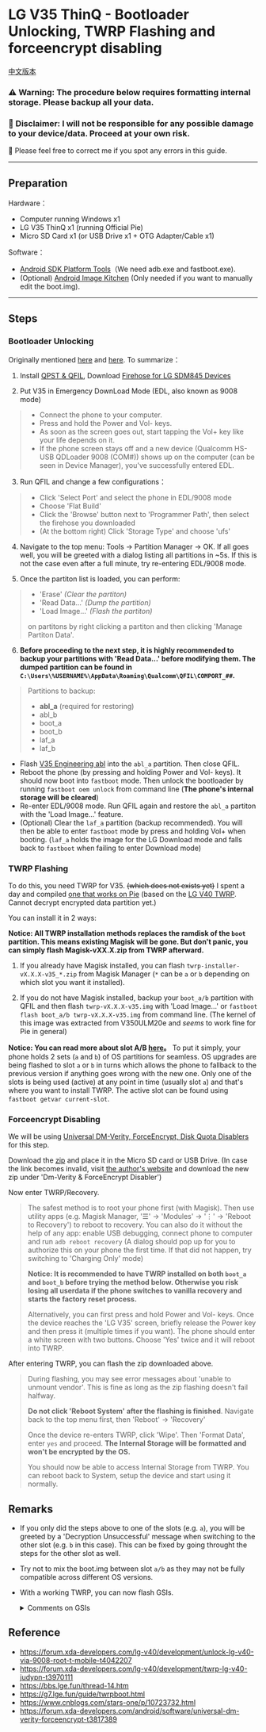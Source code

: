 # LG V35 ThinQ - Bootloader Unlocking, TWRP Flashing and forceencrypt disabling

[中文版本](https://github.com/kaneorotar/LG-V35-Tinkering-Instructions/blob/master/README.md)

### :warning: Warning: The procedure below requires formatting internal storage. Please backup all your data.

### :loudspeaker: Disclaimer: I will not be responsible for any possible damage to your device/data. Proceed at your own risk.

:speech_balloon: Please feel free to correct me if you spot any errors in this guide.

----------

## Preparation

Hardware：
 * Computer running Windows x1
 * LG V35 ThinQ x1 (running Official Pie)
 * Micro SD Card x1 (or USB Drive x1 + OTG Adapter/Cable x1)

Software：
 * [Android SDK Platform Tools](https://developer.android.com/studio/releases/platform-tools.html)（We need adb.exe and fastboot.exe). 
 * (Optional) [Android Image Kitchen](https://forum.xda-developers.com/showthread.php?t=2073775) (Only needed if you want to manually edit the boot.img). 

----------

## Steps

### Bootloader Unlocking

Originally mentioned [here](https://forum.xda-developers.com/lg-v40/development/unlock-lg-v40-via-9008-root-t-mobile-t4042207) and [here](https://forum.xda-developers.com/lg-v35/development/bootloader-unlock-root-instruction-t4052145). To summarize：

1. Install [QPST & QFIL](https://qpsttool.com/qpst-tool-v2-7-480), Download [Firehose for LG SDM845 Devices](https://url.cn/5hRy6EO)

2. Put V35 in Emergency DownLoad Mode (EDL, also known as 9008 mode)
> * Connect the phone to your computer. 
> * Press and hold the Power and Vol- keys. 
> * As soon as the screen goes out, start tapping the Vol+ key like your life depends on it. 
> * If the phone screen stays off and a new device (Qualcomm HS-USB QDLoader 9008 (COM#)) shows up on the computer (can be seen in Device Manager), you've successfully entered EDL. 
> 
3. Run QFIL and change a few configurations：
> * Click 'Select Port' and select the phone in EDL/9008 mode
> * Choose 'Flat Build'
> * Click the 'Browse' button next to 'Programmer Path', then select the firehose you downloaded
> * (At the bottom right) Click 'Storage Type' and choose 'ufs'

4. Navigate to the top menu: Tools -> Partition Manager -> OK. If all goes well, you will be greeted with a dialog listing all partitions in ~5s. If this is not the case even after a full minute, try re-entering EDL/9008 mode.

5. Once the partiton list is loaded, you can perform:
> * 'Erase' *(Clear the partiton)*
> * 'Read Data...' *(Dump the partition)* 
> * 'Load Image...' *(Flash the partiton)* 
> 
> on partitons by right clicking a partiton and then clicking 'Manage Partiton Data'.
> 
6. **Before proceeding to the next step, it is highly recommended to backup your partitions with 'Read Data...' before modifying them. The dumped partition can be found in `C:\Users\%USERNAME%\AppData\Roaming\Qualcomm\QFIL\COMPORT_##`.** 
> Partitions to backup:
> * **abl_a** (required for restoring)
> * abl_b
> * boot_a
> * boot_b
> * laf_a
> * laf_b
* Flash [V35 Engineering abl](https://url.cn/5Ni6nuO) into the `abl_a` partition. Then close QFIL.
* Reboot the phone (by pressing and holding Power and Vol- keys). It should now boot into `fastboot` mode. Then unlock the bootloader by running `fastboot oem unlock` from command line (**The phone's internal storage will be cleared**)
* Re-enter EDL/9008 mode. Run QFIL again and restore the `abl_a` partiton with the 'Load Image...' feature.
* (Optional) Clear the `laf_a` partition (backup recommended). You will then be able to enter `fastboot` mode by press and holding Vol+ when booting. (`laf_a` holds the image for the LG Download mode and falls back to `fastboot` when failing to enter Download mode)

### TWRP Flashing

To do this, you need TWRP for V35. ~~(which does not exists yet)~~ I spent a day and compiled [one that works on Pie](https://github.com/kaneorotar/LG-V35-Tinkering-Instructions/releases) (based on the [LG V40 TWRP](https://forum.xda-developers.com/lg-v40/development/twrp-lg-v40-judypn-t3970111). Cannot decrypt encrypted data partition yet.) 

You can install it in 2 ways:

**Notice: All TWRP installation methods replaces the ramdisk of the `boot` partition. This means existing Magisk will be gone. But don't panic, you can simply flash Magisk-vXX.X.zip from TWRP afterward.**

1. If you already have Magisk installed, you can flash `twrp-installer-vX.X.X-v35_*.zip` from Magisk Manager (`*` can be `a` or `b` depending on which slot you want it installed).
   
2. If you do not have Magisk installed, backup your `boot_a/b` partition with QFIL and then flash `twrp-vX.X.X-v35.img` with 'Load Image...' or `fastboot flash boot_a/b twrp-vX.X.X-v35.img` from command line. (The kernel of this image was extracted from V350ULM20e and *seems* to work fine for Pie in general)

**Notice: You can read more about slot A/B [here](https://www.xda-developers.com/how-a-b-partitions-and-seamless-updates-affect-custom-development-on-xda/)。** To put it simply, your phone holds 2 sets (`a` and `b`) of OS partitions for seamless. OS upgrades are being flashed to slot `a` or `b` in turns which allows the phone to fallback to the previous version if anything goes wrong with the new one. Only one of the slots is being used (active) at any point in time (usually slot `a`) and that's where you want to install TWRP. The active slot can be found using `fastboot getvar current-slot`.

### Forceencrypt Disabling

We will be using [Universal DM-Verity, ForceEncrypt, Disk Quota Disablers](https://forum.xda-developers.com/android/software/universal-dm-verity-forceencrypt-t3817389) for this step.

Download the [zip](https://zackptg5.com/downloads/Disable_Dm-Verity_ForceEncrypt_03.04.2020.zip) and place it in the Micro SD card or USB Drive. (In case the link becomes invalid, visit [the author's website](https://zackptg5.com/android.php#disverfe) and download the new zip under 'Dm-Verity & ForceEncrypt Disabler')

Now enter TWRP/Recovery.

> The safest method is to root your phone first (with Magisk). Then use utility apps (e.g. Magisk Manager, '☰' -> 'Modules' -> '⋮' -> 'Reboot to Recovery') to reboot to recovery. You can also do it without the help of any app: enable USB debugging, connect phone to computer and run `adb reboot recovery` (A dialog should pop up for you to authorize this on your phone the first time. If that did not happen, try switching to 'Charging Only' mode)
> 
> **Notice: It is recommended to have TWRP installed on both `boot_a` and `boot_b` before trying the method below. Otherwise you risk losing all userdata if the phone switches to vanilla recovery and starts the factory reset process.**
> 
> Alternatively, you can first press and hold Power and Vol- keys. Once the device reaches the 'LG V35' screen, briefly release the Power key and then press it (multiple times if you want). The phone should enter a white screen with two buttons. Choose 'Yes' twice and it will reboot into TWRP.

After entering TWRP, you can flash the zip downloaded above.
> During flashing, you may see error messages about 'unable to unmount vendor'. This is fine as long as the zip flashing doesn't fail halfway.
> 
> **Do not click 'Reboot System' after the flashing is finished**. Navigate back to the top menu first, then 'Reboot' -> 'Recovery'
> 
> Once the device re-enters TWRP, click 'Wipe'. Then 'Format Data', enter `yes` and proceed. **The Internal Storage will be formatted and won't be encrypted by the OS.**
> 
> You should now be able to access Internal Storage from TWRP. You can reboot back to System, setup the device and start using it normally.

## Remarks

* If you only did the steps above to one of the slots (e.g. `a`), you will be greeted by a 'Decryption Unsuccessful' message when switching to the other slot (e.g. `b` in this case). This can be fixed by going throught the steps for the other slot as well.

* Try not to mix the boot.img between slot `a/b` as they may not be fully compatible across different OS versions. 

* With a working TWRP, you can now flash GSIs.
    <details>
    <summary>Comments on GSIs</summary>

    Based on my limited experiences, GSIs in general lack the following features:
    > * VoLTE
    > * Resolution switching
    > * Double tap to wake
    > * DAC Support
    > * Screen Casting/Mirroring
    > * Always on Display (Can be 'fixed' by using an overlay, refer to [this](https://github.com/phhusson/vendor_hardware_overlay/tree/master/LG/G7))
    

    Most Pie GSIs boot. Some have vibration issues that can be fixed by patching the device fingerprint with the original V35 one.

    Working Pie GSIs:
    > * Havoc OS
    > * ArrowOS
    > * AOSIP
    > * Lineage
    

    Common problems with Q GSI:
    > * Most won't boot (can possibly be fixed by applying the selinux permissive patch)
    > * Screen won't light up after device goes to sleep
    > * WiFi not working properly (Scans but does not connect)
    

    Q GSIs that boot:
    > * Some of the ErfanGSIs 
    </details>


## Reference

* https://forum.xda-developers.com/lg-v40/development/unlock-lg-v40-via-9008-root-t-mobile-t4042207
* https://forum.xda-developers.com/lg-v40/development/twrp-lg-v40-judypn-t3970111
* https://bbs.lge.fun/thread-14.htm
* https://g7.lge.fun/guide/twrpboot.html
* https://www.cnblogs.com/stars-one/p/10723732.html
* https://forum.xda-developers.com/android/software/universal-dm-verity-forceencrypt-t3817389
